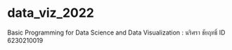 # data_viz_2022
Basic Programming for Data Science and Data Visualization : นริศรา ชัยฤทธิ์ ID 6230210019
